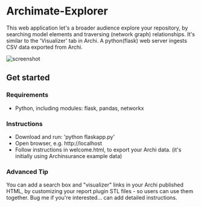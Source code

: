 # Archimate-Explorer

This web application let's a broader audience explore your repository, by searching model elements and traversing (network graph) relationships. It's similar to the 'Visualizer' tab in Archi. A python(flask) web server ingests CSV data exported from Archi.

![screenshot](https://raw.githubusercontent.com/steve-vincent/archimate-explorer/master/screen.png "Screenshot")

## Get started

### Requirements
* Python, including modules: flask, pandas, networkx

### Instructions
- Download and run: 'python flaskapp.py'
- Open browser, e.g. http://localhost
- Follow instructions in welcome.html, to export your Archi data. (it's initially using Archinsurance example data)

### Advanced Tip
You can add a search box and "visualizer" links in your Archi published HTML, by customizing your report plugin STL files - so users can use them together. Bug me if you're interested... can add detailed instructions.
